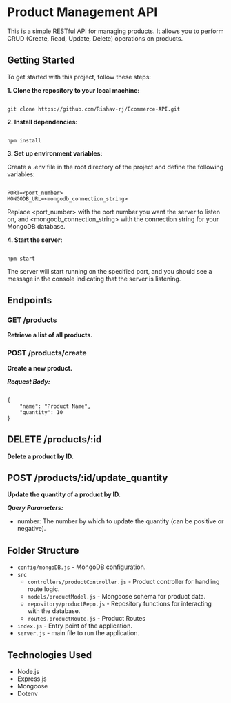 # Product Management API

This is a simple RESTful API for managing products. It allows you to perform CRUD (Create, Read, Update, Delete) operations on products.

## Getting Started

To get started with this project, follow these steps:

**1. Clone the repository to your local machine:**

```

git clone https://github.com/Rishav-rj/Ecommerce-API.git

```

**2. Install dependencies:**
```

npm install

```
**3. Set up environment variables:**

Create a .env file in the root directory of the project and define the following variables:
```

PORT=<port_number>
MONGODB_URL=<mongodb_connection_string>

```
Replace <port_number> with the port number you want the server to listen on, and <mongodb_connection_string> with the connection string for your MongoDB database.

**4. Start the server:**
```

npm start

```
The server will start running on the specified port, and you should see a message in the console indicating that the server is listening.

## Endpoints

### GET /products
**Retrieve a list of all products.**

### POST /products/create
**Create a new product.**

***Request Body:***
```

{
    "name": "Product Name",
    "quantity": 10
}

```

## DELETE /products/:id
**Delete a product by ID.**

## POST /products/:id/update_quantity
**Update the quantity of a product by ID.**

***Query Parameters:***

- number: The number by which to update the quantity (can be positive or negative).

## Folder Structure

- `config/mongoDB.js` - MongoDB configuration.
- `src`
    - `controllers/productController.js` - Product controller for handling route logic.
    - `models/productModel.js` - Mongoose schema for product data.
    - `repository/productRepo.js` - Repository functions for interacting with the database.
    - `routes.productRoute.js` - Product Routes
- `index.js` - Entry point of the application.
- `server.js` - main file to run the application.

## Technologies Used
- Node.js
- Express.js
- Mongoose
- Dotenv